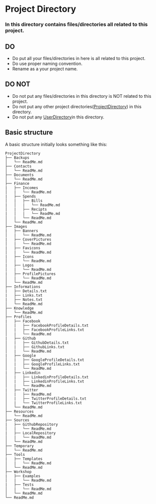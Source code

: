 # Project Directory

### In this directory contains files/directories all related to this project.


## DO

* Do put all your files/directories in here is all related to this project.
* Do use proper naming convention.
* Rename as a your project name.


## DO NOT

* Do not put any files/directories in this directory is NOT related to this project.
* Do not put any other project directories([ProjectDirectory](https://github.com/GetStartedOn/DirectoryTree/tree/master/ProjectDirectory)) in this directory.
* Do not put any [UserDirectory](https://github.com/GetStartedOn/DirectoryTree/tree/master/UserDirectory)in this directory.


## Basic structure

A basic structure initially looks something like this:

```
ProjectDirectory
├── Backups
│   └── ReadMe.md
├── Contacts
│   └── ReadMe.md
├── Documents
│   └── ReadMe.md
├── Finance
|   ├── Incomes
│   |   └── ReadMe.md
|   ├── Spends
│   |   ├── Bills
|   │   |   └── ReadMe.md
│   |   ├── Recipts
|   │   |   └── ReadMe.md
│   |   └── ReadMe.md
│   └── ReadMe.md
├── Images
|   ├── Banners
│   |   └── ReadMe.md
|   ├── CoverPictures
│   |   └── ReadMe.md
|   ├── Favicons
│   |   └── ReadMe.md
|   ├── Icons
│   |   └── ReadMe.md
|   ├── Logos
│   |   └── ReadMe.md
|   ├── ProfilePictures
│   |   └── ReadMe.md
│   └── ReadMe.md
├── Informations
|   ├── Details.txt
|   ├── Links.txt
|   ├── Notes.txt
│   └── ReadMe.md
├── Knowledge
│   └── ReadMe.md
├── Profiles
|   ├── Facebook
│   |   ├── FacebookProfileDetails.txt
│   |   ├── FacebookProfileLinks.txt
│   |   └── ReadMe.md
|   ├── Github
│   |   ├── GithubDetails.txt
│   |   ├── GithubLinks.txt
│   |   └── ReadMe.md
|   ├── Google
│   |   ├── GoogleProfileDetails.txt
│   |   ├── GoogleProfileLinks.txt
│   |   └── ReadMe.md
|   ├── Linkedin
│   |   ├── LinkedinProfileDetails.txt
│   |   ├── LinkedinProfileLinks.txt
│   |   └── ReadMe.md
|   ├── Twitter
│   |   ├── ReadMe.md
│   |   ├── TwitterProfileDetails.txt
│   |   └── TwitterProfileLinks.txt
│   └── ReadMe.md
├── Resources
│   └── ReadMe.md
├── Sources
|   ├── GithubRepository
│   |   └── ReadMe.md
|   ├── LocalRepository
│   |   └── ReadMe.md
│   └── ReadMe.md
├── Temporary
│   └── ReadMe.md
├── Tools
|   ├── Templates
│   |   └── ReadMe.md
│   └── ReadMe.md
├── Workshop
|   ├── Examples
│   |   └── ReadMe.md
|   ├── Tests
│   |   └── ReadMe.md
│   └── ReadMe.md
└── ReadMe.md
```
